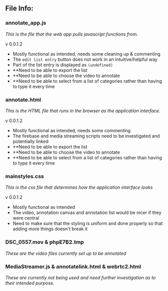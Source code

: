 ## File Info:

### annotate_app.js

*This is the file that the web app pulls javascript functions from.*

v 0.0.1.2 
  * Mostly functional as intended, needs some cleaning up & commenting
  * The `edit list entry` button does not work in an intuitive/helpful way
  * Part of the list entry is displayed as `(undefined)`
  * **Need to be able to export the list
  * **Need to be able to choose the video to annotate
  * **Need to be able to select from a list of categories rather than having to type it every time

### annotate.html

*This is the HTML file that runs in the browser as the application interface.*

v 0.0.1.2 
  * Mostly functional as intended, needs some commenting
  * The firebase and media streaming scripts need to be investigated and potentially linked
  * **Need to be able to export the list
  * **Need to be able to choose the video to annotate
  * **Need to be able to select from a list of categories rather than having to type it every time
          
### mainstyles.css

*This is the css file that determines how the application interface looks*

v 0.0.1.2 
  * Mostly functional as intended
  * The video, annotation canvas and annotation list would be nicer if they were central
  * Need to make sure that the styling is uniform and done properly so that adding more things doesn't break it
          
### DSC_0557.mov & phpE7B2.tmp

*These are the video files currently set up to be annotated*

### MediaStreamer.js & annotatelink.html & webrtc2.html

*These are currently not being used and need further investigation as to their intended purpose.*
          



